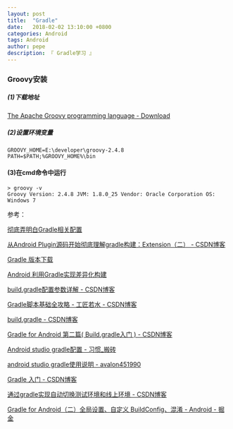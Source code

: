 ```yaml
---
layout: post
title:  "Gradle"
date:   2018-02-02 13:10:00 +0800
categories: Android
tags: Android
author: pepe
description: 『 Gradle学习 』
---
```


### **Groovy安装**

##### (1)下载地址

[The Apache Groovy programming language - Download](http://www.groovy-lang.org/download.html)

##### (2)设置环境变量
```
GROOVY_HOME=E:\developer\groovy-2.4.8
PATH=$PATH;%GROOVY_HOME%\bin
```
#### (3)在cmd命令中运行
```
> groovy -v
Groovy Version: 2.4.8 JVM: 1.8.0_25 Vendor: Oracle Corporation OS: Windows 7
```


参考：

[彻底弄明白Gradle相关配置](https://mp.weixin.qq.com/s/1UHcYOudViMhpUYeREZzGA)

[从Android Plugin源码开始彻底理解gradle构建：Extension（二） - CSDN博客](https://blog.csdn.net/verymrq/article/details/80426594#10006-weixin-1-52626-6b3bffd01fdde4900130bc5a2751b6d1)

[Gradle 版本下载](http://services.gradle.org/distributions/)

[Android 利用Gradle实现差异化构建](https://mp.weixin.qq.com/s?__biz=MzAxMTI4MTkwNQ==&mid=2650822765&idx=1&sn=027fa74bd88050f34bbcf9d4bef5d39e)

[build.gradle配置参数详解 - CSDN博客](http://blog.csdn.net/baidu_31093133/article/details/51860637)

[Gradle脚本基础全攻略 - 工匠若水 - CSDN博客](http://blog.csdn.net/yanbober/article/details/49314255)

[build.gradle - CSDN博客](http://blog.csdn.net/baidu_35761016/article/details/54670230)

[Gradle for Android 第二篇( Build.gradle入门 ) - CSDN博客](http://blog.csdn.net/u011904605/article/details/52124981)

[Android studio gradle配置 - 习惯_搬砖](https://my.oschina.net/u/1471093/blog/341990)

[android studio gradle使用说明 - avalon451990](https://my.oschina.net/u/1186928/blog/744302)

[Gradle 入门 - CSDN博客](https://blog.csdn.net/H176Nhx7/article/details/78949465)

[通过gradle实现自动切换测试环境和线上环境 - CSDN博客](https://blog.csdn.net/qifengdeqingchen/article/details/78032560)

[Gradle for Android（二）全局设置、自定义 BuildConfig、混淆 - Android - 掘金](https://juejin.im/entry/56f93b3d2e958a005a2f792e)